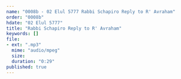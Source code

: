 ```yaml
---
name: "0008b - 02 Elul 5777 Rabbi Schapiro Reply to R' Avraham"
order: "0008b"
hdate: "02 Elul 5777"
title: "Rabbi Schapiro Reply to R' Avraham"
keywords: []
file:
- ext: ".mp3"
  mime: "audio/mpeg"
  size: 
  duration: "0:29"
published: true
---
```



